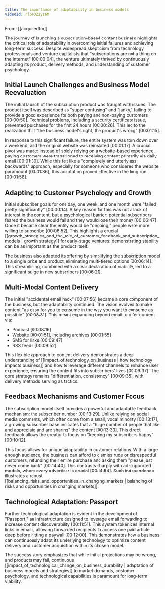 ```yaml
---
title: The importance of adaptability in business models
videoId: rlo0OZ2yz6M
---
```


From: [[acquiredfm]] <br/> 

The journey of launching a subscription-based content business highlights the critical role of adaptability in overcoming initial failures and achieving long-term success. Despite widespread skepticism from technology professionals and venture capitalists that "subscriptions are not a thing on the internet" <a class="yt-timestamp" data-t="00:00:04">[00:00:04]</a>, the venture ultimately thrived by continuously adapting its product, delivery methods, and understanding of customer psychology.

## Initial Launch Challenges and Business Model Reevaluation

The initial launch of the subscription product was fraught with issues. The product itself was described as "super confusing" and "janky," failing to provide a good experience for both paying and non-paying customers <a class="yt-timestamp" data-t="00:00:50">[00:00:50]</a>. Technical problems, including a security certificate issue, prevented purchases for the first 24 hours <a class="yt-timestamp" data-t="00:00:26">[00:00:26]</a>. This led to the realization that "the business model's right, the product's wrong" <a class="yt-timestamp" data-t="00:01:15">[00:01:15]</a>.

In response to this significant failure, the entire system was torn down over a weekend, and the original website was reinstated <a class="yt-timestamp" data-t="00:01:17">[00:01:17]</a>. A crucial pivot was made: instead of solely relying on a website-based experience, paying customers were transitioned to receiving content primarily via daily email <a class="yt-timestamp" data-t="00:01:30">[00:01:30]</a>. While this felt like a "completely and utterly ass backwards" approach, especially for someone who considered the website paramount <a class="yt-timestamp" data-t="00:01:36">[00:01:36]</a>, this adaptation proved effective in the long run <a class="yt-timestamp" data-t="00:01:58">[00:01:58]</a>.

## Adapting to Customer Psychology and Growth

Initial subscriber goals for one day, one week, and one month were "failed pretty significantly" <a class="yt-timestamp" data-t="00:00:14">[00:00:14]</a>. A key reason for this was not a lack of interest in the content, but a psychological barrier: potential subscribers feared the business would fail and they would lose their money <a class="yt-timestamp" data-t="00:06:47">[00:06:47]</a>. Once it became clear the entity would be "ongoing," people were more willing to subscribe <a class="yt-timestamp" data-t="00:06:52">[00:06:52]</a>. This highlights a crucial [[growth_strategies_and_the_role_of_customer_feedback_and_subscription_models | growth strategy]] for early-stage ventures: demonstrating stability can be as important as the product itself.

The business also adapted its offering by simplifying the subscription model to a single price and product, eliminating multi-tiered options <a class="yt-timestamp" data-t="00:06:14">[00:06:14]</a>. This streamlining, combined with a clear declaration of viability, led to a significant surge in new subscribers <a class="yt-timestamp" data-t="00:06:21">[00:06:21]</a>.

## Multi-Modal Content Delivery

The initial "accidental email hack" <a class="yt-timestamp" data-t="00:07:56">[00:07:56]</a> became a core component of the business, but the adaptability continued. The vision evolved to make content "as easy for you to consume in the way you want to consume as possible" <a class="yt-timestamp" data-t="00:08:31">[00:08:31]</a>. This meant expanding beyond email to offer content via:
*   Podcast <a class="yt-timestamp" data-t="00:08:16">[00:08:16]</a>
*   Website <a class="yt-timestamp" data-t="00:01:51">[00:01:51]</a>, including archives <a class="yt-timestamp" data-t="00:01:55">[00:01:55]</a>
*   SMS for links <a class="yt-timestamp" data-t="00:09:47">[00:09:47]</a>
*   RSS feeds <a class="yt-timestamp" data-t="00:09:52">[00:09:52]</a>

This flexible approach to content delivery demonstrates a deep understanding of [[impact_of_technology_on_business | how technology impacts business]] and how to leverage different channels to enhance user experience, ensuring the content fits into subscribers' lives <a class="yt-timestamp" data-t="00:09:37">[00:09:37]</a>. The core strategy remains "differentiation, consistency" <a class="yt-timestamp" data-t="00:09:35">[00:09:35]</a>, with delivery methods serving as tactics.

## Feedback Mechanisms and Customer Focus

The subscription model itself provides a powerful and adaptable feedback mechanism: the subscriber number <a class="yt-timestamp" data-t="00:13:29">[00:13:29]</a>. Unlike relying on social media comments, which often come from a small, vocal minority <a class="yt-timestamp" data-t="00:13:17">[00:13:17]</a>, a growing subscriber base indicates that a "huge number of people that like and appreciate and are sharing" the content <a class="yt-timestamp" data-t="00:13:33">[00:13:33]</a>. This direct feedback allows the creator to focus on "keeping my subscribers happy" <a class="yt-timestamp" data-t="00:10:12">[00:10:12]</a>.

This focus allows for unique adaptability in customer relations. With a large enough audience, the business can afford to dismiss rude or disrespectful customers, refunding their entire purchase and asking them "please just never come back" <a class="yt-timestamp" data-t="00:14:40">[00:14:40]</a>. This contrasts sharply with ad-supported models, where every advertiser is crucial <a class="yt-timestamp" data-t="00:14:54">[00:14:54]</a>. Such independence illustrates a robust [[balancing_risks_and_opportunities_in_changing_markets | balancing of risks and opportunities in changing markets]].

## Technological Adaptation: Passport

Further technological adaptation is evident in the development of "Passport," an infrastructure designed to leverage email forwarding to increase content discoverability <a class="yt-timestamp" data-t="00:11:51">[00:11:51]</a>. This system tokenizes internal links in emails, allowing forwarded recipients to access one paid article deep before hitting a paywall <a class="yt-timestamp" data-t="00:12:00">[00:12:00]</a>. This demonstrates how a business can continuously adapt its underlying technology to optimize content delivery and customer acquisition within its chosen model.

The success story emphasizes that while initial projections may be wrong, and products may fail, continuous [[impact_of_technological_change_on_business_durability | adaptation of business models and strategies]] to market demands, customer psychology, and technological capabilities is paramount for long-term viability.